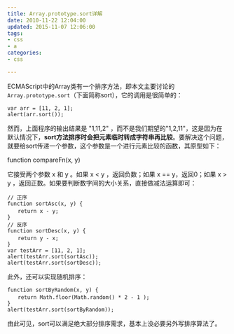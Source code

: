 ```yaml
---
title: Array.prototype.sort详解
date: 2010-11-22 12:04:00
updated: 2015-11-07 12:06:00
tags: 
- css
- a
categories: 
- css

---
```

ECMAScript中的Array类有一个排序方法，即本文主要讨论的`Array.prototype.sort`（下面简称sort），它的调用是很简单的：

    var arr = [11, 2, 1];
    alert(arr.sort());

然而，上面程序的输出结果是 "1,11,2" ，而不是我们期望的"1,2,11"，这是因为在默认情况下，**sort方法排序时会把元素临时转成字符串再比较**。要解决这个问题，就要给sort传递一个参数，这个参数是一个进行元素比较的函数，其原型如下：

function compareFn(x, y)

它接受两个参数 x 和 y 。如果 x < y ，返回负数；如果 x == y，返回0；如果 x > y ，返回正数。如果要判断数字间的大小关系，直接做减法运算即可：


<!--more-->


    // 正序
    function sortAsc(x, y) {
    　　return x - y;
    }
    // 反序
    function sortDesc(x, y) {
    　　return y - x;
    }
    var testArr = [11, 2, 1];
    alert(testArr.sort(sortAsc));
    alert(testArr.sort(sortDesc));

此外，还可以实现随机排序：

    function sortByRandom(x, y) {
    　　return Math.floor(Math.random() * 2 - 1 );
    }
    alert(testArr.sort(sortByRandom));

由此可见，sort可以满足绝大部分排序需求，基本上没必要另外写排序算法了。
